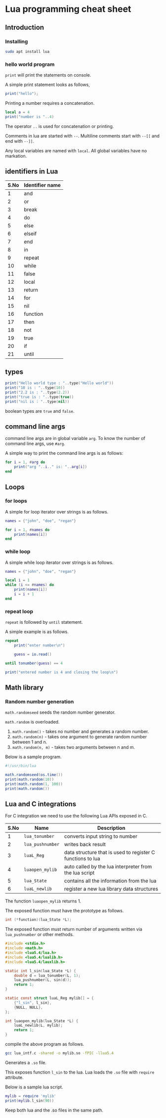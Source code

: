 # Lua programming cheat sheet

## Introduction

### Installing

```bash
sudo apt install lua
```

### hello world program

`print` will print the statements on console.

A simple print statement looks as follows,

```lua
print("hello");
```

Printing a number requires a concatenation.

```lua
local a = 4
print("number is "..4)
```

The operator `..` is used for concatenation or printing.

Comments in lua are started with `--`. Multiline comments start with `--[[` and end with `--]]`.

Any local variables are named with `local`. All global variables have no markation.

## identifiers in Lua

| S.No | Identifier name |
|------|-----------------|
| 1 | and |
| 2 | or |
| 3 | break |
| 4 | do |
| 5 | else |
| 6 | elseif |
| 7 | end |
| 8 | in |
| 9 | repeat |
| 10 | while |
| 11 | false |
| 12 | local |
| 13 | return |
| 14 | for |
| 15 | nil |
| 16 | function |
| 17 | then |
| 18 | not |
| 19 | true |
| 20 | if |
| 21 | until |

## types

```lua
print("Hello world type : "..type("Hello world"))
print("10 is : "..type(10))
print("2.2 is : "..type(2.2))
print("true is : "..type(true))
print("nil is : "..type(nil))
```

boolean types are `true` and `false`.

## command line args

command line args are in global variable `arg`. To know the number of command line args, use `#arg`.

A simple way to print the command line args is as follows:

```lua
for i = 1, #arg do
    print("arg "..i.." is: "..arg[i])
end
```

## Loops

### for loops

A simple for loop iterator over strings is as follows.

```lua
names = {"john", "doe", "regan"}

for i = 1, #names do
	print(names[i])
end
```

### while loop

A simple while loop iterator over strings is as follows.

```lua
names = {"john", "doe", "regan"}

local i = 1
while (i <= #names) do
    print(names[i])
    i = i + 1
end
```


### repeat loop

`repeat` is followed by `until` statement.

A simple example is as follows.

```lua
repeat
	print("enter number\n")

	guess = io.read()

until tonumber(guess) == 4

print("entered number is 4 and closing the loop\n")
```

## Math library

### Random number generation

`math.randomseed` seeds the random number generator.

`math.random` is overloaded.

1. `math.random()` - takes no number and generates a random number.
2. `math.random(n)` - takes one argument to generate random number between 1 and n.
3. `math.random(n, m)` - takes two arguments between n and m.

Below is a sample program.

```lua
#!/usr/bin/lua

math.randomseed(os.time())
print(math.random(10))
print(math.random(1, 100))
print(math.random())
```

## Lua and C integrations

For C integration we need to use the following Lua APIs exposed in C.

| S.No | Name | Description |
|------|------|-------------|
| 1 | `lua_tonumber` | converts input string to number |
| 2 | `lua_pushnumber` | writes back result |
| 3 | `luaL_Reg` | data structure that is used to register C functions to lua |
| 4 | `luaopen_mylib` | auto called by the lua interpreter from the lua script |
| 5 | `lua_State` | contains all the information from the lua |
| 6 | `luaL_newlib` | register a new lua library data structures |

The function `luaopen_mylib` returns 1.

The exposed function must have the prototype as follows.

```c
int (*function)(lua_State *L);
```

The exposed function must return number of arguments written via `lua_pushnumber` or other methods.

```c
#include <stdio.h>
#include <math.h>
#include <lua5.4/lua.h>
#include <lua5.4/lualib.h>
#include <lua5.4/lauxlib.h>

static int l_sin(lua_State *L) {
    double d = lua_tonumber(L, 1);
    lua_pushnumber(L, sin(d));
    return 1;
}

static const struct luaL_Reg mylib[] = {
    {"l_sin", l_sin},
    {NULL, NULL},
};

int luaopen_mylib(lua_State *L) {
    luaL_newlib(L, mylib);
    return 1;
}
```
compile the above program as follows.

```bash
gcc lua_intf.c -shared -o mylib.so -fPIC -llua5.4
```

Generates a `.so` file.

This exposes function `l_sin` to the lua. Lua loads the `.so` file with `require` attribute.

Below is a sample lua script.

```lua
mylib = require 'mylib'
print(mylib.l_sin(90))
```

Keep both lua and the .so files in the same path.


